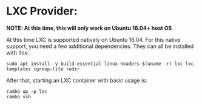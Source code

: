 # LXC Provider:

**NOTE: At this time, this will only work on Ubuntu 16.04+ host OS**

At this time LXC is supported natively on Ubuntu 16.04. For this native support, you need a few additional dependencies. They can all be installed with this:

```
sudo apt install -y build-essential linux-headers-$(uname -r) lxc lxc-templates cgroup-lite redir
```

After that, starting an LXC container with basic usage is:

```
rambo up -p lxc
rambo ssh
```
